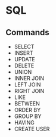 # SQL
##  Commands
- SELECT
- INSERT
- UPDATE
- DELETE
- UNION 
- INNER JOIN 
- LEFT JOIN 
- RIGHT JOIN
- LIKE
- BETWEEN
- ORDER BY
- GROUP BY 
- HAVING
- CREATE USER
